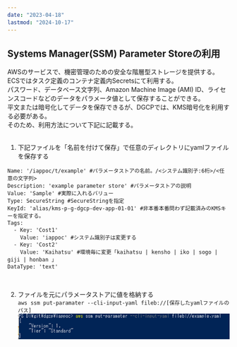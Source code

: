 ```yaml
---
date: "2023-04-18"
lastmod: "2024-10-17"
---
```



## Systems Manager(SSM) Parameter Storeの利用
AWSのサービスで、機密管理のための安全な階層型ストレージを提供する。  
ECSではタスク定義のコンテナ定義内Secretsにて利用する。  
パスワード、データベース文字列、Amazon Machine Image (AMI) ID、ライセンスコードなどのデータをパラメータ値として保存することができる。  
平文または暗号化してデータを保存できるが、DGCPでは、KMS暗号化を利用する必要がある。  
そのため、利用方法について下記に記載する。  
<br>

1. 下記ファイルを「名前を付けて保存」で任意のディレクトリにyamlファイルを保存する  
```
Name: '/iappoc/t/example' #パラメータストアの名前。/<システム識別子:6桁>/<任意の文字列>
Description: 'example parameter store' #パラメータストアの説明
Value: 'Sample' #実際に入れるバリュー
Type: SecureString #SecureStringを指定
KeyId: 'alias/kms-p-g-dgcp-dev-app-01-01' #非本番本番問わず記載済みのKMSキーを指定する。
Tags:
  - Key: 'Cost1'
    Value: 'iappoc' #システム識別子は変更する
  - Key: 'Cost2' 
    Value: 'Kaihatsu' #環境毎に変更「kaihatsu | kensho | iko | sogo | giji | honban 」
DataType: 'text'
```
<br>

2. ファイルを元にパラメータストアに値を格納する  
`aws ssm put-paramater --cli-input-yaml fileb://[保存したyamlファイルのパス]`
![SSM例](./files/ssm-ex.png)
